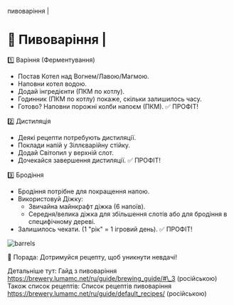пивоваріння |

# 🍺 Пивоваріння |

1️⃣ Варіння (Ферментування)

- Постав Котел над Вогнем/Лавою/Магмою.
- Наповни котел водою.
- Додай інгредієнти (ПКМ по котлу).
- Годинник (ПКМ по котлу) покаже, скільки залишилось часу.
- Готово? Наповни порожні колби напоєм (ПКМ).
  ✅ ПРОФІТ!

2️⃣ Дистиляція

- Деякі рецепти потребують дистиляції.
- Поклади напій у Зіллєварійну стійку.
- Додай Світопил у верхній слот.
- Дочекайся завершення дистиляції.
  ✅ ПРОФІТ!

3️⃣ Бродіння

- Бродіння потрібне для покращення напою.
- Використовуй Діжку:
  - Звичайна майнкрафт діжка (6 напоїв).
  - Середня/велика діжка для збільшення слотів або для бродіння в специфічному дереві.
- Залишилось чекати. (1 "рік" = 1 ігровий день).
  ✅ ПРОФІТ!

![barrels](/images/barrels.png)

🎯 Порада: Дотримуйся рецепту, щоб уникнути невдачі!

Детальніше тут: Гайд з пивоваріння [<u>https://brewery.lumamc.net/ru/guide/brewing_guide/#\_3</u>](https://brewery.lumamc.net/ru/guide/brewing_guide/#_3) (російською)  
Також список рецептів: Список рецептів пивоваріння [<u>https://brewery.lumamc.net/ru/guide/default_recipes/</u>](https://brewery.lumamc.net/ru/guide/default_recipes/) (російською)

